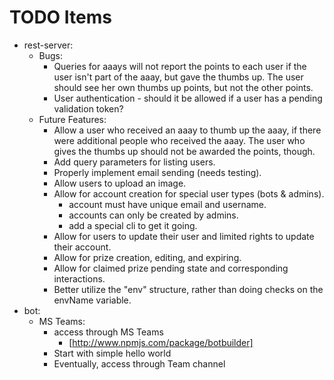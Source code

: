 
# TODO Items


* rest-server:
  * Bugs:
    * Queries for aaays will not report the points to each user if the
      user isn't part of the aaay, but gave the thumbs up.  The user should
      see her own thumbs up points, but not the other points.
    * User authentication - should it be allowed if a user has a pending
      validation token?
  * Future Features:
    * Allow a user who received an aaay to thumb up the aaay, if there were
      additional people who received the aaay.  The user who gives the
      thumbs up should not be awarded the points, though.
    * Add query parameters for listing users.
    * Properly implement email sending (needs testing).
    * Allow users to upload an image.
    * Allow for account creation for special user types (bots & admins).
      * account must have unique email and username.
      * accounts can only be created by admins.
      * add a special cli to get it going.
    * Allow for users to update their user and limited rights
      to update their account.
    * Allow for prize creation, editing, and expiring.
    * Allow for claimed prize pending state and corresponding interactions.
    * Better utilize the "env" structure, rather than doing checks on the
      envName variable.
* bot:
  * MS Teams:
    * access through MS Teams
      * [http://www.npmjs.com/package/botbuilder]
    * Start with simple hello world
    * Eventually, access through Team channel
